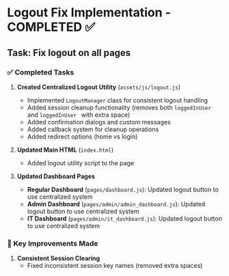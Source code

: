 # Logout Fix Implementation - COMPLETED ✅

## Task: Fix logout on all pages

### ✅ Completed Tasks

1. **Created Centralized Logout Utility** (`assets/js/logout.js`)
   - Implemented `LogoutManager` class for consistent logout handling
   - Added session cleanup functionality (removes both `loggedInUser` and `loggedInUser ` with extra space)
   - Added confirmation dialogs and custom messages
   - Added callback system for cleanup operations
   - Added redirect options (home vs login)

2. **Updated Main HTML** (`index.html`)
   - Added logout utility script to the page

3. **Updated Dashboard Pages**
   - **Regular Dashboard** (`pages/dashboard.js`): Updated logout button to use centralized system
   - **Admin Dashboard** (`pages/admin/admin_dashboard.js`): Updated logout button to use centralized system
   - **IT Dashboard** (`pages/admin/it_dashboard.js`): Updated logout button to use centralized system

### 🔧 Key Improvements Made

1. **Consistent Session Clearing**
   - Fixed inconsistent session key names (removed extra spaces)
